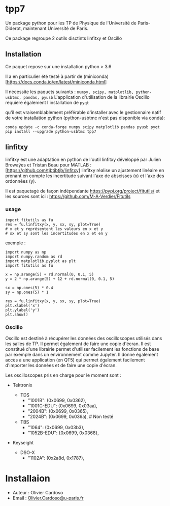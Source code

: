 # tpp7

Un package python pour les TP de Physique de l'Université de Paris-Diderot, maintenant Université de Paris.

Ce package regroupe 2 outils disctints linfitxy et Oscillo

## Installation

Ce paquet repose sur une installation python > 3.6

Il a en particulier été testé à partir de (miniconda)[https://docs.conda.io/en/latest/miniconda.html]

Il nécessite les paquets suivants :  `numpy, scipy, matplotlib, python-usbtmc, pandas, pyusb`
L'application d'utilisation de la librairie Oscillo requière également l'installation de `pyqt`

qu'il est vraisemblablement préférable d'installer avec le gestionnaire natif de votre installation python (python-usbtmc n'est pas disponible via conda):

    conda update -c conda-forge numpy scipy matplotlib pandas pyusb pyqt
    pip install --upgrade python-usbtmc tpp7



## linfitxy
linfitxy est une adaptation en python de l'outil linfitxy développé par Julien Browaÿes et Tristan Beau pour MATLAB : 
 [https://github.com/tjbtjbtjb/linfitxy]
linfitxy réalise un ajustement linéaire en prenant en compte les incertitude suivant l'axe de abscisses (x) et l'axe des ordonnées (y).

Il est paquetagé de façon indépendante https://pypi.org/project/fitutils/ et les sources sont ici : https://github.com/M-A-Verdier/Fitutils


### usage

    import fitutils as fu
    res = fu.linfitxy(x, y, sx, sy, plot=True)
    # x et y représentent les valeurs en x et y
    # sx et sy sont les incertitudes en x et en y

exemple : 

    import numpy as np
    import numpy.random as rd
    import matplotlib.pyplot as plt
    import fitutils as fu

    x = np.arange(5) + rd.normal(0, 0.1, 5)
    y = 2 * np.arange(5) + 12 + rd.normal(0, 0.1, 5)

    sx = np.ones(5) * 0.4
    sy = np.ones(5) * 1

    res = fu.linfitxy(x, y, sx, sy, plot=True)
    plt.xlabel('x')
    plt.ylabel('y')
    plt.show()

### Oscillo
Oscillo est destiné à récupérer les données des oscilloscopes utilisés dans les salles de TP.
Il permet également de faire une copie d'écran.
Il est constitué d'une librairie permet d'utiliser facilement les fonctions de base par exemple dans un environnement comme Jupyter.
Il donne également accès à une application (en QT5) qui permet également facilement d'importer les données et de faire une copie d'écran.

Les oscilloscopes pris en charge pour le moment sont : 
- Tektronix
    - TDS
        - "1001B": (0x0699, 0x0362),
        - "1001C-EDU": (0x0699, 0x03aa),
        - "2004B": (0x0699, 0x0365),
        - "2024B": (0x0699, 0x036a), # Non testé
    - TBS
        - "1064": (0x0699, 0x03b3),
        - "1052B-EDU": {0x0699, 0x0368},
        
- Keyseight
    - DSO-X
        - "1102A": (0x2a8d, 0x1787),


# Installaion
- Auteur : Olivier Cardoso
- Email : Olivier.Cardoso@u-paris.fr

   
